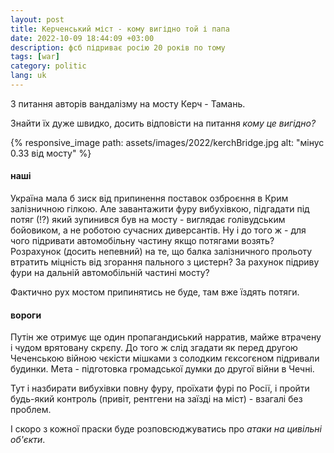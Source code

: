 ```yaml
---
layout: post
title: Керченський міст - кому вигідно той і папа
date: 2022-10-09 18:44:09 +03:00
description: фсб підриває росію 20 років по тому
tags: [war]
category: politic
lang: uk
---
```


З питання авторів вандалізму на мосту Керч - Тамань.

Знайти їх дуже швидко, досить відповісти на питання _кому це вигідно?_

{% responsive_image path: assets/images/2022/kerchBridge.jpg alt: "мінус 0.33 від мосту" %}

#### наші
Україна мала б зиск від припинення поставок озброєння в Крим залізничною гілкою.
Але завантажити фуру вибухівкою, підгадати під потяг (!?) який зупинився був на мосту - виглядає голівудським бойовиком, а не роботою сучасних диверсантів.
Ну і до того ж - для чого підривати автомобільну частину якщо потягами возять?
Розрахунок (досить непевний) на те, що балка залізничного прольоту втратить міцність від згорання пального з цистерн?
За рахунок підриву фури на дальній автомобільній частині мосту?

Фактично рух мостом припинятись не буде, там вже їздять потяги.

#### вороги
Путін же отримує ще один пропагандиський нарратив, майже втрачену і чудом врятовану скрєпу.
До того ж слід згадати як перед другою Чеченською війною чєкісти мішками з солодким гєксогєном підривали будинки. 
Мета - підготовка громадської думки до другої війни в Чечні.

Тут і назбирати вибухівки повну фуру, проїхати фурі по Росії, і пройти будь-який контроль (привіт, рентгени на заїзді на міст) - взагалі без проблем.

І скоро з кожної праски буде розповсюджуватись про _атаки на цивільні об'єкти_.


